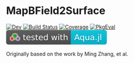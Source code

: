 # MapBField2Surface

[![Dev](https://img.shields.io/badge/docs-dev-blue.svg)](https://abhro.github.io/MapBField2Surface.jl/dev/)
[![Build Status](https://github.com/abhro/MapBField2Surface.jl/actions/workflows/CI.yml/badge.svg?branch=main)](https://github.com/abhro/MapBField2Surface.jl/actions/workflows/CI.yml?query=branch%3Amain)
[![Coverage](https://codecov.io/gh/abhro/MapBField2Surface.jl/branch/main/graph/badge.svg)](https://codecov.io/gh/abhro/MapBField2Surface.jl)
[![PkgEval](https://JuliaCI.github.io/NanosoldierReports/pkgeval_badges/M/MapBField2Surface.svg)](https://JuliaCI.github.io/NanosoldierReports/pkgeval_badges/M/MapBField2Surface.html)
[![Aqua](https://raw.githubusercontent.com/JuliaTesting/Aqua.jl/master/badge.svg)](https://github.com/JuliaTesting/Aqua.jl)

Originally based on the work by Ming Zhang, et al.
